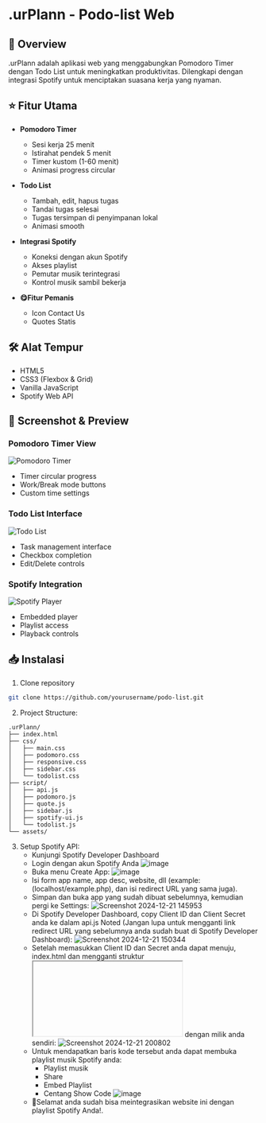 # .urPlann - Podo-list Web 

## 📝 Overview
.urPlann adalah aplikasi web yang menggabungkan Pomodoro Timer dengan Todo List untuk meningkatkan produktivitas. Dilengkapi dengan integrasi Spotify untuk menciptakan suasana kerja yang nyaman.

## ⭐ Fitur Utama
- **Pomodoro Timer**
  - Sesi kerja 25 menit
  - Istirahat pendek 5 menit
  - Timer kustom (1-60 menit)
  - Animasi progress circular

- **Todo List**
  - Tambah, edit, hapus tugas
  - Tandai tugas selesai
  - Tugas tersimpan di penyimpanan lokal
  - Animasi smooth
  
- **Integrasi Spotify**
  - Koneksi dengan akun Spotify
  - Akses playlist
  - Pemutar musik terintegrasi
  - Kontrol musik sambil bekerja
- **😋Fitur Pemanis**
  - Icon Contact Us
  - Quotes Statis

## 🛠️ Alat Tempur
- HTML5
- CSS3 (Flexbox & Grid)
- Vanilla JavaScript
- Spotify Web API
  
## 📸 Screenshot & Preview

### Pomodoro Timer View
![Pomodoro Timer](assets/screenshots/pomodoro-view.png)
- Timer circular progress
- Work/Break mode buttons
- Custom time settings

### Todo List Interface
![Todo List](assets/screenshots/todo-view.png)
- Task management interface
- Checkbox completion
- Edit/Delete controls

### Spotify Integration
![Spotify Player](assets/screenshots/spotify-view.png)
- Embedded player
- Playlist access
- Playback controls

## 📥 Instalasi
1. Clone repository
```bash
git clone https://github.com/yourusername/podo-list.git
```
2. Project Structure:
```
.urPlann/
├── index.html
├── css/
│   ├── main.css
│   ├── podomoro.css
│   ├── responsive.css
│   ├── sidebar.css
│   └── todolist.css
├── script/
│   ├── api.js
│   ├── podomoro.js
│   ├── quote.js
│   ├── sidebar.js
│   ├── spotify-ui.js
│   └── todolist.js
└── assets/
```
3. Setup Spotify API:
   - Kunjungi Spotify Developer Dashboard
   - Login dengan akun Spotify Anda
     ![image](https://github.com/user-attachments/assets/95afcc6b-af59-4592-8624-d5321595f703)
   - Buka menu Create App:
     ![image](https://github.com/user-attachments/assets/0c5ec8f1-f74d-4f8a-8fed-a0ad3c6f57ca)
   - Isi form app name, app desc, website, dll (example: (localhost/example.php), dan isi redirect URL yang sama juga).
   - Simpan dan buka app yang sudah dibuat sebelumnya, kemudian pergi ke Settings:
     ![Screenshot 2024-12-21 145953](https://github.com/user-attachments/assets/65e47552-f919-4c52-8d9c-fcb1ccdd5746)
   - Di Spotify Developer Dashboard, copy Client ID dan Client Secret anda ke dalam api.js
     Noted (Jangan lupa untuk mengganti link redirect URL yang sebelumnya anda sudah buat di Spotify Developer Dashboard):
     ![Screenshot 2024-12-21 150344](https://github.com/user-attachments/assets/30d31860-0fde-4af0-8842-4121fc484772)
   - Setelah memasukkan Client ID dan Secret anda dapat menuju, index.html dan mengganti struktur <iframe></iframe> dengan milik
     anda sendiri:
     ![Screenshot 2024-12-21 200802](https://github.com/user-attachments/assets/f8abd7f6-1287-4bb2-a3b2-29b58ee99e8e)
   - Untuk mendapatkan baris kode tersebut anda dapat membuka playlist musik Spotify anda:
     - Playlist musik
     - Share
     - Embed Playlist
     - Centang Show Code
     ![image](https://github.com/user-attachments/assets/afb38dc2-9737-4276-9677-7a4ba86bc3b8)
   - 🎉Selamat anda sudah bisa meintegrasikan website ini dengan playlist Spotify Anda!.
    


      
